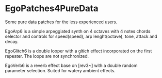 # EgoPatches4PureData
Some pure data patches for the less experienced users.

EgoArp6 is a simple arpeggiated synth on 4 octaves with 4 notes chords selector and controls for speed(speed), arp lenght(octave), tone, attack and decay.

EgoGlitch6 is a double looper with a gltich effect incorporated on the first repeater. The loops are not synchronized.

EgoVerb6 is a reverb effect base on [rev3~] with a double random parameter selection. Suited for watery ambient effects.
